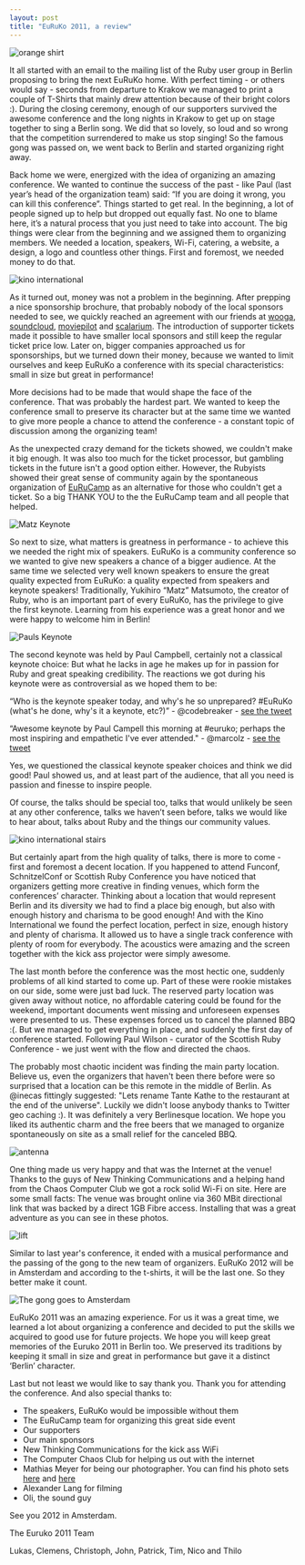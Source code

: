 ```yaml
---
layout: post
title: "EuRuKo 2011, a review"
---
```


![orange shirt](/images/tshirt-logo.jpg)

It all started with an email to the mailing list of the Ruby user group in Berlin proposing to bring the next EuRuKo home. With perfect timing - or others would say - seconds from departure to Krakow we managed to print a couple of T-Shirts that mainly drew attention because of their bright colors :). During the closing ceremony, enough of our supporters survived the awesome conference and the long nights in Krakow to get up on stage together to sing a Berlin song. We did that so lovely, so loud and so wrong that the competition surrendered to make us stop singing! So the famous gong was passed on, we went back to Berlin and started organizing right away.

Back home we were, energized with the idea of organizing an amazing conference. We wanted to continue the success of the past - like Paul (last year’s head of the organization team) said: “If you are doing it wrong, you can kill this conference”. Things started to get real. In the beginning, a lot of people signed up to help but dropped out equally fast. No one to blame here, it’s a natural process that you just need to take into account. The big things were clear from the beginning and we assigned them to organizing members. We needed a location, speakers, Wi-Fi, catering, a website, a design, a logo and countless other things. First and foremost, we needed money to do that.

![kino international](/images/cinema_entrance.jpg)

As it turned out, money was not a problem in the beginning. After prepping a nice sponsorship brochure, that probably nobody of the local sponsors needed to see, we quickly reached an agreement with our friends at [wooga](http://wooga.com),  [soundcloud](http://www.soundcloud.com), [moviepilot](http://www.moviepilot.de) and [scalarium](http://scalarium.com). The introduction of supporter tickets made it possible to have smaller local sponsors and still keep the regular ticket price low. Later on, bigger companies approached us for sponsorships, but we turned down their money, because we wanted to limit ourselves and keep EuRuKo a conference with its special characteristics: small in size but great in performance!

More decisions had to be made that would shape the face of the conference. That was probably the hardest part. We wanted to keep the conference small to preserve its character but at the same time we wanted to give more people a chance to attend the conference - a constant topic of discussion among the organizing team!

As the unexpected crazy demand for the tickets showed, we couldn't make it big enough. It was also too much for the ticket processor, but gambling tickets in the future isn't a good option either. However, the Rubyists showed their great sense of community again by the spontaneous organization of [EuRuCamp](http://eurucamp.org/) as an alternative for those who couldn't get a ticket. So a big THANK YOU to the the EuRuCamp team and all people that helped.

![Matz Keynote](/images/matz_keynote.jpg)

So next to size, what matters is greatness in performance - to achieve this we needed the right mix of speakers. EuRuKo is a community conference so we wanted to give new speakers a chance of a bigger audience. At the same time we selected very well known speakers to ensure the great quality expected from EuRuKo: a quality expected from speakers and keynote speakers! Traditionally, Yukihiro “Matz” Matsumoto, the creator of Ruby, who is an important part of every EuRuKo, has the privilege to give the first keynote. Learning from his experience was a great honor and we were happy to welcome him in Berlin!

![Pauls Keynote](/images/paul_keynote.jpg)

The second keynote was held by Paul Campbell, certainly not a classical keynote choice: But what he lacks in age he makes up for in passion for Ruby and great speaking credibility. The reactions we got during his keynote were as controversial as we hoped them to be:

“Who is the keynote speaker today, and why's he so unprepared? #EuRuKo (what's he done, why's it a keynote, etc?)” - @codebreaker - [see the tweet](http://twitter.com/#!/codebeaker/status/74748847146024960)

“Awesome keynote by Paul Campell this morning at #euruko; perhaps the most inspiring and empathetic I've ever attended." - @marcolz - [see the tweet](http://twitter.com/#!/marcolz/status/74762956419760129)

Yes, we questioned the classical keynote speaker choices and think we did good! Paul showed us, and at least part of the audience, that all you need is passion and finesse to inspire people.

Of course, the talks should be special too, talks that would unlikely be seen at any other conference, talks we haven’t seen before, talks we would like to hear about, talks about Ruby and the things our community values. 

![kino international stairs](/images/cinema_stairs.jpg)

But certainly apart from the high quality of talks, there is more to come - first and foremost a decent location. If you happened to attend Funconf, SchnitzelConf or Scottish Ruby Conference you have noticed that organizers getting more creative in finding venues, which form the conferences’ character. Thinking about a location that would represent Berlin and its diversity we had to find a place big enough, but also with enough history and charisma to be good enough! And with the Kino International we found the perfect location, perfect in size, enough history and plenty of charisma. It allowed us to have a single track conference with plenty of room for everybody. The acoustics were amazing and the screen together with the kick ass projector were simply awesome.

The last month before the conference was the most hectic one, suddenly problems of all kind started to come up. Part of these were rookie mistakes on our side, some were just bad luck. The reserved party location was given away without notice, no affordable catering could be found for the weekend, important documents went missing and unforeseen expenses were presented to us. These expenses forced us to cancel the planned BBQ :(. But we managed to get everything in place, and suddenly the first day of conference started. Following Paul Wilson - curator of the Scottish Ruby Conference - we just went with the flow and directed the chaos.

The probably most chaotic incident was finding the main party location. Believe us, even the organizers that haven't been there before were so surprised that a location can be this remote in the middle of Berlin. As @inecas fittingly suggested: "Lets rename Tante Kathe to the restaurant at the end of the universe". Luckily we didn't loose anybody thanks to Twitter geo caching :). It was definitely a very Berlinesque location. We hope you liked its authentic charm and the free beers that we managed to organize spontaneously on site as a small relief for the canceled BBQ.

![antenna](/images/antenna.jpg)

One thing made us very happy and that was the Internet at the venue! Thanks to the guys of New Thinking Communications and a helping hand from the Chaos Computer Club we got a rock solid Wi-Fi on site. Here are some small facts: The venue was brought online via 360 MBit directional link that was backed by a direct 1GB Fibre access. Installing that was a great adventure as you can see in these photos.


![lift](/images/ruby_song.jpg)

Similar to last year's conference, it ended with a musical performance and the passing of the gong to the new team of organizers. EuRuKo 2012 will be in Amsterdam and according to the t-shirts, it will be the last one. So they better make it count.

![The gong goes to Amsterdam](/images/gong_amsterdam.jpg)

EuRuKo 2011 was an amazing experience. For us it was a great time, we learned a lot about organizing a conference and decided to put the skills we acquired to good use for future projects.
We hope you will keep great memories of the Euruko 2011 in Berlin too. We preserved its traditions by keeping it small in size and great in performance but gave it a distinct ‘Berlin’ character. 

Last but not least we would like to say thank you. Thank you for attending the conference. And also special thanks to:

* The speakers, EuRuKo would be impossible without them
* The EuRuCamp team for organizing this great side event
* Our supporters
* Our main sponsors
* New Thinking Communications for the kick ass WiFi
* The Computer Chaos Club for helping us out with the internet
* Mathias Meyer for being our photographer. You can find his photo sets [here](http://www.flickr.com/photos/ipom/sets/72157627027463328/) and [here](http://www.flickr.com/photos/ipom/sets/72157627034845782/)
* Alexander Lang for filming
* Oli, the sound guy

See you 2012 in Amsterdam.

The Euruko 2011 Team

Lukas, Clemens, Christoph, John, Patrick, Tim, Nico and Thilo